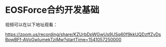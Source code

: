 # EOSForce合约开发基础

视频可以在以下地址观看：

https://zoom.us/recording/share/KZUrbDpWGwUs9USq60f9kkUQDzffZvDsBpwBFf-AVoGwIumekTziMw?startTime=1541057250000

